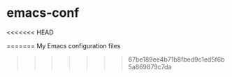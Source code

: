 # emacs-conf
<<<<<<< HEAD

=======
My Emacs configuration files
>>>>>>> 67be189ee4b71b8fbed9c1ed5f6b5a869879c7da
